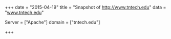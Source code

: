 
+++
date = "2015-04-19"
title = "Snapshot of http://www.tntech.edu"
data = "www.tntech.edu"

Server = ["Apache"]
domain = ["tntech.edu"]


+++
#
